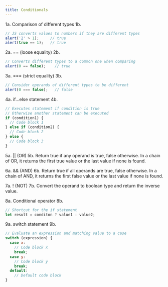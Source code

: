 ```yaml
---
title: Conditionals
---
```


1a. Comparison of different types
1b.
```js
// JS converts values to numbers if they are different types
alert('2' > 1);     // true
alert(true == 1);   // true
```

2a. == (loose equality)
2b.
```js
// Converts different types to a common one when comparing
alert(0 == false);    // true
```

3a. === (strict equality)
3b.
```js
// Consider operands of different types to be different
alert(0 === false);   // false
```

4a. if...else statement
4b.
```js
// Executes statement if condition is true
// Otherwise another statement can be executed
if (condition1) {
  // Code block 1
} else if (condition2) {
  // Code block 2
} else {
  // Code block 3
}
```

5a. || (OR)
5b. Return true if any operand is true, false otherwise. In a chain of OR, it returns the first true value or the last value if none is found.

6a. && (AND)
6b. Return true if all operands are true, false otherwise. In a chain of AND, it returns the first false value or the last value if none is found.

7a. ! (NOT)
7b. Convert the operand to boolean type and return the inverse value.

8a. Conditional operator
8b.
```js
// Shortcut for the if statement
let result = conditon ? value1 : value2;
```

9a. switch statement
9b.
```js
// Evaluate an expression and matching value to a case
switch (expression) {
  case x:
    // Code block x
    break;
  case y:
    // Code block y
    break;
  default:
    // Default code block
}
```